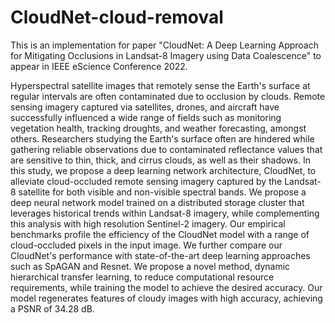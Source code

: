 # CloudNet-cloud-removal

This is an implementation for paper "CloudNet: A Deep Learning Approach for Mitigating Occlusions in Landsat-8 Imagery using Data Coalescence" to appear in IEEE eScience Conference 2022.

Hyperspectral satellite images that remotely sense the Earth's surface at regular intervals are often contaminated due to occlusion by clouds. Remote sensing imagery captured via satellites, drones, and aircraft have successfully influenced a wide range of fields such as monitoring vegetation health, tracking droughts, and weather forecasting, amongst others. Researchers studying the Earth's surface often are hindered while gathering reliable observations due to contaminated reflectance values that are sensitive to thin, thick, and cirrus clouds, as well as their shadows. In this study, we propose a deep learning network architecture, CloudNet, to alleviate cloud-occluded remote sensing imagery captured by the Landsat-8 satellite for both visible and non-visible spectral bands. We propose a deep neural network model trained on a distributed storage cluster that leverages historical trends within Landsat-8 imagery, while complementing this analysis with high resolution Sentinel-2 imagery. Our empirical benchmarks profile the efficiency of the CloudNet model with a range of cloud-occluded pixels in the input image. We further compare our CloudNet's performance with state-of-the-art deep learning approaches such as SpAGAN and Resnet. We propose a novel method, dynamic hierarchical transfer learning, to reduce computational resource requirements, while training the model to achieve the desired accuracy. Our model regenerates features of cloudy images with high accuracy, achieving a PSNR of 34.28 dB.  
